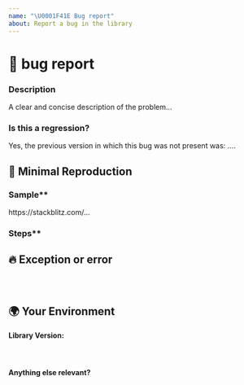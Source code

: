 ```yaml
---
name: "\U0001F41E Bug report"
about: Report a bug in the library
---
```

<!--
    Please search open and closed issues before submitting a new one.
    Existing issues often contain information about workarounds, resolution, or progress updates.
-->

# 🐞 bug report

### Description

<!-- ✍️--> A clear and concise description of the problem...


### Is this a regression?
<!-- Did this behavior use to work in the previous version? -->

<!-- ✍️--> Yes, the previous version in which this bug was not present was: ....


## 🔬 Minimal Reproduction
<!--
    Issues that don't have enough info and can't be reproduced will be closed.

    You can read more about issue submission guidelines here: https://github.com/DSI-HUG/ngx-sentry/blob/master/CONTRIBUTING.md#submit-issue
-->

### Sample**
<!-- Please create and share minimal reproduction of the issue -->

<!-- ✍️--> https://stackblitz.com/...

### Steps**
<!-- If applicable please list the steps to take to reproduce the issue -->

<!-- ✍️-->

## 🔥 Exception or error
<!-- If the issue is accompanied by an exception or an error, please share it below: -->

<pre><code>
<!-- ✍️-->
</code></pre>


## 🌍 Your Environment

**Library Version:**

<pre><code>
<!-- ✍️-->
</code></pre>

**Anything else relevant?**
<!--
    Is this a browser specific issue?
    Do any of these matter: operating system, IDE, package manager, HTTP server, ...?
    If so, please mention it below.
-->

<!-- ✍️-->
